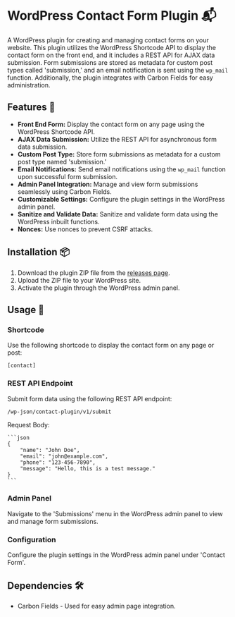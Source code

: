 # WordPress Contact Form Plugin 📬

A WordPress plugin for creating and managing contact forms on your website. This plugin utilizes the WordPress Shortcode API to display the contact form on the front end, and it includes a REST API for AJAX data submission. Form submissions are stored as metadata for custom post types called 'submission,' and an email notification is sent using the `wp_mail` function. Additionally, the plugin integrates with Carbon Fields for easy administration.

## Features 🚀

- **Front End Form:** Display the contact form on any page using the WordPress Shortcode API.
- **AJAX Data Submission:** Utilize the REST API for asynchronous form data submission.
- **Custom Post Type:** Store form submissions as metadata for a custom post type named 'submission.'
- **Email Notifications:** Send email notifications using the `wp_mail` function upon successful form submission.
- **Admin Panel Integration:** Manage and view form submissions seamlessly using Carbon Fields.
- **Customizable Settings:** Configure the plugin settings in the WordPress admin panel.
- **Sanitize and Validate Data:** Sanitize and validate form data using the WordPress inbuilt functions.
- **Nonces:** Use nonces to prevent CSRF attacks.

## Installation 📦

1. Download the plugin ZIP file from the [releases page](https://github.com/your-username/your-plugin/releases).
2. Upload the ZIP file to your WordPress site.
3. Activate the plugin through the WordPress admin panel.

## Usage 📝

### Shortcode

Use the following shortcode to display the contact form on any page or post:

```shortcode
[contact]
```
### REST API Endpoint

Submit form data using the following REST API endpoint:

```endpoint
/wp-json/contact-plugin/v1/submit
```
Request Body:
    
    ```json
    {
        "name": "John Doe",
        "email": "john@example.com",
        "phone": "123-456-7890",
        "message": "Hello, this is a test message."
    }
    ```
### Admin Panel

Navigate to the 'Submissions' menu in the WordPress admin panel to view and manage form submissions.
### Configuration

Configure the plugin settings in the WordPress admin panel under 'Contact Form'.

## Dependencies 🛠️
- Carbon Fields - Used for easy admin page integration.
